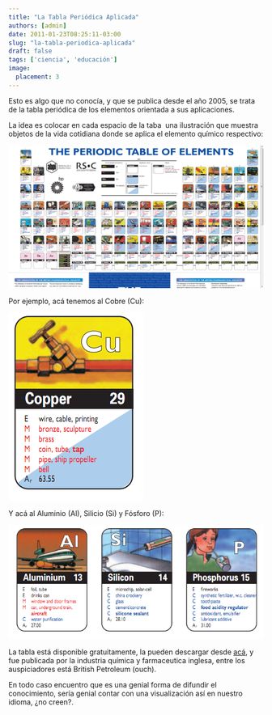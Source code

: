 ```yaml
---
title: "La Tabla Periódica Aplicada"
authors: [admin]
date: 2011-01-23T08:25:11-03:00
slug: "la-tabla-periodica-aplicada"
draft: false
tags: ['ciencia', 'educación']
image:
  placement: 3
---
```


Esto es algo que no conocía, y que se publica desde el año 2005, se
trata de la tabla periódica de los elementos orientada a sus
aplicaciones.

La idea es colocar en cada espacio de la taba  una ilustración que
muestra objetos de la vida cotidiana donde se aplica el elemento químico
respectivo:

![](TablaPeriodicaAplicada.png)

Por ejemplo, acá tenemos al Cobre (Cu):

![](cu.png)

Y acá al Aluminio (Al), Silicio (Si) y Fósforo (P):

![](AlSiP.png)

La tabla está disponible gratuitamente, la pueden descargar
desde [acá](http://www.abpi.org.uk/publications/pdfs/Periodic-table-2005.pdf),
y fue publicada por la industria química y farmaceutica inglesa, entre
los auspiciadores está British Petroleum (ouch).

En todo caso encuentro que es una genial forma de difundir el
conocimiento, sería genial contar con una visualización así en nuestro
idioma, ¿no creen?.
